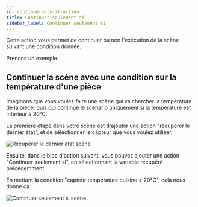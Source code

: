 ```yaml
---
id: continue-only-if-action
title: Continuer seulement si
sidebar_label: Continuer seulement si
---
```


Cette action vous permet de continuer ou non l'exécution de la scène suivant une condition donnée.

Prenons un exemple.

## Continuer la scène avec une condition sur la température d'une pièce

Imaginons que vous voulez faire une scène qui va chercher la température de la pièce, puis qui continue le scénario uniquement si la température est inférieur à 20°C.

La première étape dans votre scène est d'ajouter une action "récupérer le dernier état", et de sélectionner le capteur que vous voulez utiliser.

![Récupérer le dernier état scène](/fr/img/docs/scenes/get-last-device-state-action/get-last-device-state.jpg)

Ensuite, dans le bloc d'action suivant, vous pouvez ajouter une action "Continuer seulement si", en sélectionnant la variable récupéré précédemment.

En mettant la condition "capteur température cuisine < 20°C", cela nous donne ça:

![Continuer seulement si scène](/fr/img/docs/scenes/get-last-device-state-action/continue-only-if.jpg)
